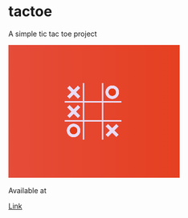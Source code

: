 # tactoe 

A simple tic tac toe project 

![Image](img/banner.png) 

Available at 

[Link](https://neiloysdir.github.io/tactoe/) 